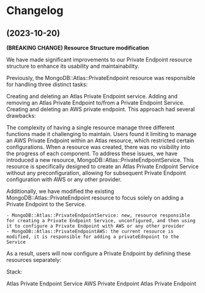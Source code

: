 # Changelog

## (2023-10-20)

**(BREAKING CHANGE) Resource Structure modification**

We have made significant improvements to our Private Endpoint resource structure to enhance its usability and maintainability.

Previously, the MongoDB::Atlas::PrivateEndpoint resource was responsible for handling three distinct tasks:

Creating and deleting an Atlas Private Endpoint service.
Adding and removing an Atlas Private Endpoint to/from a Private Endpoint Service.
Creating and deleting an AWS private endpoint.
This approach had several drawbacks:

The complexity of having a single resource manage three different functions made it challenging to maintain.
Users found it limiting to manage an AWS Private Endpoint within an Atlas resource, which restricted certain configurations.
When a resource was created, there was no visibility into the progress of each component.
To address these issues, we have introduced a new resource, MongoDB::Atlas::PrivateEndpointService. This resource is specifically designed to create an Atlas Private Endpoint Service without any preconfiguration, allowing for subsequent Private Endpoint configuration with AWS or any other provider.

Additionally, we have modified the existing MongoDB::Atlas::PrivateEndpoint resource to focus solely on adding a Private Endpoint to the Service.

	- MongoDB::Atlas::PrivateEndpointService: new, resource responsible for creating a Private Endpoint Service, unconfigured, and then using it to configure a Private Endpoint with AWS or any other provider
	- MongoDB::Atlas::PrivateEndpointAWS: the current resource is modified, it is responsible for adding a privateEdnpoint to the Service

As a result, users will now configure a Private Endpoint by defining these resources separately:

Stack:

Atlas Private Endpoint Service
AWS Private Endpoint
Atlas Private Endpoint

